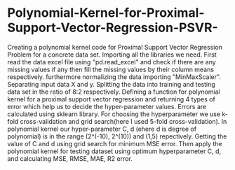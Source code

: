 # Polynomial-Kernel-for-Proximal-Support-Vector-Regression-PSVR-
Creating a polynomial kernel code for Proximal Support Vector Regression Problem for a concrete data set. Importing all the libraries we need. First read the data excel file using "pd.read_excel" and check if there are any missing values if any then fill the missing values by their column means respectively. furthermore normalizing the data importing "MinMaxScaler". Separating input data X and y. Splitting the data into training and testing data set in the ratio of 8:2 respectively. Defining a function for polynomial kernel for a proximal support vector regression and returning 4 types of error which help us to decide the hyper-parameter values. Errors are calculated using sklearn library. For choosing the hyperparameter we use k-fold cross-validation and grid search(here I used 5-fold cross-validation). In polynomial kernel our hyper-parameter C, d (ehere d is degree of polynomial) is in the range (2^(-10), 2^(10)) and (1,5) repectively. Getting the value of C and d using grid search for minimum MSE error. Then apply the polynomial kernel for testing dataset using optimum hyperparameter C, d, and calculating MSE, RMSE, MAE, R2 error.
